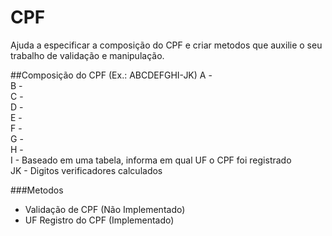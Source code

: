 # CPF
Ajuda a especificar a composição do CPF e criar metodos que auxilie o seu trabalho de validação e manipulação.

##Composição do CPF (Ex.: ABCDEFGHI-JK)
A - <br>
B - <br>
C - <br>
D - <br>
E - <br>
F - <br>
G - <br>
H - <br>
I - Baseado em uma tabela, informa em qual UF o CPF foi registrado<br>
JK - Digitos verificadores calculados<br>


###Metodos
- Validação de CPF (Não Implementado)
- UF Registro do CPF (Implementado)
